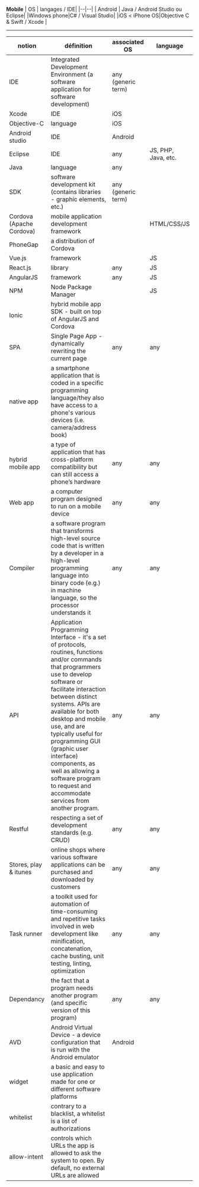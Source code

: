 ﻿**Mobile**
| OS | langages / IDE|
|--|--| 
| Android | Java / Android Studio ou Eclipse| 
|Windows phone|C# / Visual Studio|
|iOS < iPhone OS|Objective C & Swift / Xcode | 
***
|notion|définition|associated OS|language|
|--|--|--|--|
IDE|Integrated Development Environment (a software application for software development)|any (generic term)
Xcode |IDE | iOS
Objective-C | language|iOS
Android studio |IDE|Android
Eclipse |IDE|any |JS, PHP, Java, etc.
Java|language|any
SDK|software development kit (contains libraries - graphic elements, etc.)|any (generic term)
Cordova (Apache Cordova)|mobile application development framework||HTML/CSS/JS
PhoneGap|a distribution of Cordova|
Vue.js |framework||JS
React.js|library|any|JS
AngularJS|framework|any|JS
NPM|Node Package Manager||JS
Ionic |hybrid mobile app SDK - built on top of AngularJS and Cordova||
SPA |Single Page App -  dynamically rewriting the current page|any|any
native app  |a smartphone application that is coded in a specific programming language/they also have access to a phone's various devices (i.e. camera/address book)|
hybrid mobile app  |a type of application that has cross-platform compatibility but can still access a phone’s hardware |any|any
Web app |a computer program designed to run on a mobile device|any|any
Compiler |a software program that transforms high-level source code that is written by a developer in a high-level programming language into binary code (e.g.) in machine language, so the processor understands it |any|any
API  |Application Programming Interface - it's a set of protocols, routines, functions and/or commands that programmers use to develop software or facilitate interaction between distinct systems. APIs are available for both desktop and mobile use, and are typically useful for programming GUI (graphic user interface) components, as well as allowing a software program to request and accommodate services from another program.|any|any
Restful |respecting a set of development standards (e.g. CRUD)|any|any
 Stores, play & itunes |online shops where various software applications can be purchased and downloaded by customers |any|any
 Task runner |a toolkit used for automation of time-consuming and repetitive tasks involved in web development like minification, concatenation, cache busting, unit testing, linting, optimization|any|any
Dependancy |the fact that a program needs another program (and specific version of this program)|any|any
AVD|Android Virtual Device - a device configuration that is run with the Android emulator|Android|
widget|a basic and easy to use application made for one or different software platforms|
whitelist|contrary to a blacklist, a whitelist is a list of authorizations|
allow-intent|controls which URLs the app is allowed to ask the system to open. By default, no external URLs are allowed|